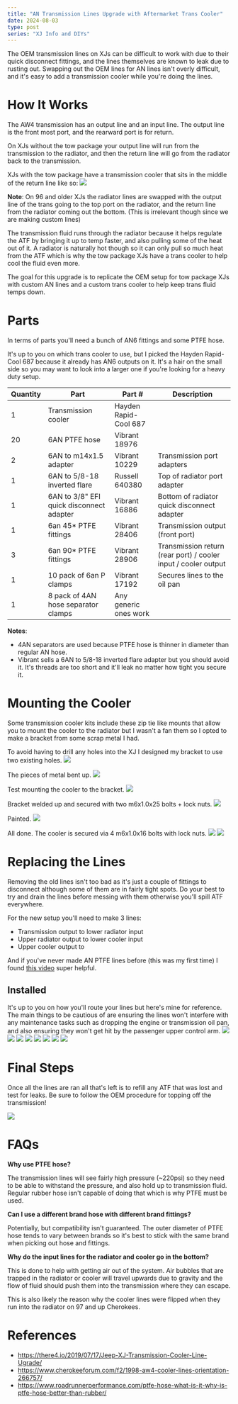 ```yaml
---
title: "AN Transmission Lines Upgrade with Aftermarket Trans Cooler"
date: 2024-08-03
type: post
series: "XJ Info and DIYs"
---
```


The OEM transmission lines on XJs can be difficult to work with due to their quick disconnect fittings, and the lines themselves are known to leak due to rusting out. Swapping out the OEM lines for AN lines isn't overly difficult, and it's easy to add a transmission cooler while you're doing the lines.

# How It Works

The AW4 transmission has an output line and an input line. The output line is the front most port, and the rearward port is for return.

On XJs without the tow package your output line will run from the transmission to the radiator, and then the return line will go from the radiator back to the transmission.

XJs with the tow package have a transmission cooler that sits in the middle of the return line like so:
![](./images/0_lines-with-cooler-colored.png)

**Note**: On 96 and older XJs the radiator lines are swapped with the output line of the trans going to the top port on the radiator, and the return line from the radiator coming out the bottom. (This is irrelevant though since we are making custom lines)

The transmission fluid runs through the radiator because it helps regulate the ATF by bringing it up to temp faster, and also pulling some of the heat out of it. A radiator is naturally hot though so it can only pull so much heat from the ATF which is why the tow package XJs have a trans cooler to help cool the fluid even more.

The goal for this upgrade is to replicate the OEM setup for tow package XJs with custom AN lines and a custom trans cooler to help keep trans fluid temps down.

# Parts

In terms of parts you'll need a bunch of AN6 fittings and some PTFE hose.

It's up to you on which trans cooler to use, but I picked the Hayden Rapid-Cool 687 because it already has AN6 outputs on it. It's a hair on the small side so you may want to look into a larger one if you're looking for a heavy duty setup.

| Quantity | Part                                     | Part #                | Description                                                    |
| -------- | ---------------------------------------- | --------------------- | -------------------------------------------------------------- |
| 1        | Transmission cooler                      | Hayden Rapid-Cool 687 |                                                                |
| 20       | 6AN PTFE hose                            | Vibrant 18976         |                                                                |
| 2        | 6AN to m14x1.5 adapter                   | Vibrant 10229         | Transmission port adapters                                     |
| 1        | 6AN to 5/8-18 inverted flare             | Russell 640380        | Top of radiator port adapter                                   |
| 1        | 6AN to 3/8" EFI quick disconnect adapter | Vibrant 16886         | Bottom of radiator quick disconnect adapter                    |
| 1        | 6an 45\* PTFE fittings                   | Vibrant 28406         | Transmission output (front port)                               |
| 3        | 6an 90\* PTFE fittings                   | Vibrant 28906         | Transmission return (rear port) / cooler input / cooler output |
| 1        | 10 pack of 6an P clamps                  | Vibrant 17192         | Secures lines to the oil pan                                   |
| 1        | 8 pack of 4AN hose separator clamps      | Any generic ones work |

**Notes**:

- 4AN separators are used because PTFE hose is thinner in diameter than regular AN hose.
- Vibrant sells a 6AN to 5/8-18 inverted flare adapter but you should avoid it. It's threads are too short and it'll leak no matter how tight you secure it.

# Mounting the Cooler

Some transmission cooler kits include these zip tie like mounts that allow you to mount the cooler to the radiator but I wasn't a fan them so I opted to make a bracket from some scrap metal I had.

To avoid having to drill any holes into the XJ I designed my bracket to use two existing holes.
![](./images/1.jpg)

The pieces of metal bent up.
![](./images/2.jpg)

Test mounting the cooler to the bracket.
![](./images/3.jpg)

Bracket welded up and secured with two m6x1.0x25 bolts + lock nuts.
![](./images/4.jpg)

Painted.
![](./images/5.jpg)

All done. The cooler is secured via 4 m6x1.0x16 bolts with lock nuts.
![](./images/6.jpg)
![](./images/7.jpg)

# Replacing the Lines

Removing the old lines isn't too bad as it's just a couple of fittings to disconnect although some of them are in fairly tight spots. Do your best to try and drain the lines before messing with them otherwise you'll spill ATF everywhere.

For the new setup you'll need to make 3 lines:

- Transmission output to lower radiator input
- Upper radiator output to lower cooler input
- Upper cooler output to

And if you've never made AN PTFE lines before (this was my first time) I found [this video](https://www.youtube.com/watch?v=HMj-ngf33zk) super helpful.

## Installed

It's up to you on how you'll route your lines but here's mine for reference. The main things to be cautious of are ensuring the lines won't interfere with any maintenance tasks such as dropping the engine or transmission oil pan, and also ensuring they won't get hit by the passenger upper control arm.
![](./images/8.jpg)
![](./images/9.jpg)
![](./images/10.jpg)
![](./images/11.jpg)
![](./images/12.jpg)
![](./images/13.jpg)
![](./images/14.jpg)
![](./images/15.jpg)

# Final Steps

Once all the lines are ran all that's left is to refill any ATF that was lost and test for leaks. Be sure to follow the OEM procedure for topping off the transmission!

![](./images/16.jpg)

# FAQs

**Why use PTFE hose?**

The transmission lines will see fairly high pressure (~220psi) so they need to be able to withstand the pressure, and also hold up to transmission fluid. Regular rubber hose isn't capable of doing that which is why PTFE must be used.

**Can I use a different brand hose with different brand fittings?**

Potentially, but compatibility isn't guaranteed. The outer diameter of PTFE hose tends to vary between brands so it's best to stick with the same brand when picking out hose and fittings.

**Why do the input lines for the radiator and cooler go in the bottom?**

This is done to help with getting air out of the system. Air bubbles that are trapped in the radiator or cooler will travel upwards due to gravity and the flow of fluid should push them into the transmission where they can escape.

This is also likely the reason why the cooler lines were flipped when they run into the radiator on 97 and up Cherokees.

# References

- https://there4.io/2019/07/17/Jeep-XJ-Transmission-Cooler-Line-Ugrade/
- https://www.cherokeeforum.com/f2/1998-aw4-cooler-lines-orientation-266757/
- https://www.roadrunnerperformance.com/ptfe-hose-what-is-it-why-is-ptfe-hose-better-than-rubber/
